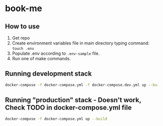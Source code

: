 # **book-me**

## How to use

1. Get repo
2. Create environment variables file in main directory typing command: `touch .env`
3. Populate .env according to `.env-sample` file.
4. Run one of make commands.

## Running development stack

``` sh
docker-compose -f docker-compose.yml -f docker-compose.dev.yml up --build
```

## Running "production" stack - Doesn't work, Check TODO in docker-compose.yml file

``` sh
docker-compose -f docker-compose.yml up --build
```
